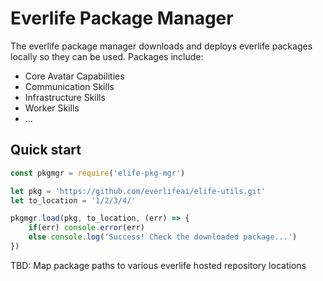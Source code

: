 # Everlife Package Manager

The everlife package manager downloads and deploys everlife packages
locally so they can be used. Packages include:

* Core Avatar Capabilities
* Communication Skills
* Infrastructure Skills
* Worker Skills
* ...


## Quick start

```js
const pkgmgr = require('elife-pkg-mgr')

let pkg = 'https://github.com/everlifeai/elife-utils.git'
let to_location = '1/2/3/4/'

pkgmgr.load(pkg, to_location, (err) => {
    if(err) console.error(err)
    else console.log('Success! Check the downloaded package...')
})
```

TBD: Map package paths to various everlife hosted repository locations
